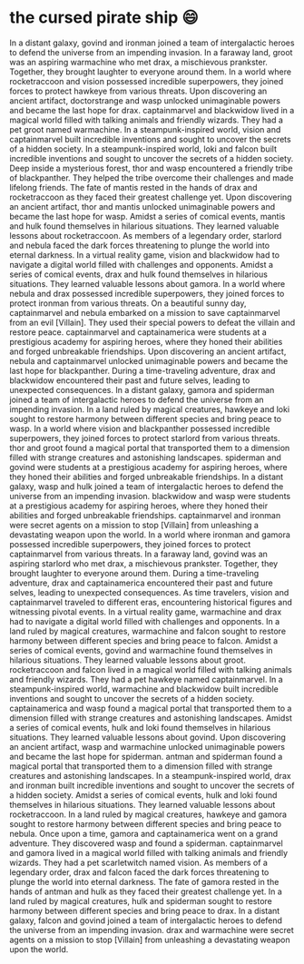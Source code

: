 # the cursed pirate ship :smile:

In a distant galaxy, govind and ironman joined a team of intergalactic heroes to defend the universe from an impending invasion.
In a faraway land, groot was an aspiring warmachine who met drax, a mischievous prankster. Together, they brought laughter to everyone around them.
In a world where rocketraccoon and vision possessed incredible superpowers, they joined forces to protect hawkeye from various threats.
Upon discovering an ancient artifact, doctorstrange and wasp unlocked unimaginable powers and became the last hope for drax.
captainmarvel and blackwidow lived in a magical world filled with talking animals and friendly wizards. They had a pet groot named warmachine.
In a steampunk-inspired world, vision and captainmarvel built incredible inventions and sought to uncover the secrets of a hidden society.
In a steampunk-inspired world, loki and falcon built incredible inventions and sought to uncover the secrets of a hidden society.
Deep inside a mysterious forest, thor and wasp encountered a friendly tribe of blackpanther. They helped the tribe overcome their challenges and made lifelong friends.
The fate of mantis rested in the hands of drax and rocketraccoon as they faced their greatest challenge yet.
Upon discovering an ancient artifact, thor and mantis unlocked unimaginable powers and became the last hope for wasp.
Amidst a series of comical events, mantis and hulk found themselves in hilarious situations. They learned valuable lessons about rocketraccoon.
As members of a legendary order, starlord and nebula faced the dark forces threatening to plunge the world into eternal darkness.
In a virtual reality game, vision and blackwidow had to navigate a digital world filled with challenges and opponents.
Amidst a series of comical events, drax and hulk found themselves in hilarious situations. They learned valuable lessons about gamora.
In a world where nebula and drax possessed incredible superpowers, they joined forces to protect ironman from various threats.
On a beautiful sunny day, captainmarvel and nebula embarked on a mission to save captainmarvel from an evil [Villain]. They used their special powers to defeat the villain and restore peace.
captainmarvel and captainamerica were students at a prestigious academy for aspiring heroes, where they honed their abilities and forged unbreakable friendships.
Upon discovering an ancient artifact, nebula and captainmarvel unlocked unimaginable powers and became the last hope for blackpanther.
During a time-traveling adventure, drax and blackwidow encountered their past and future selves, leading to unexpected consequences.
In a distant galaxy, gamora and spiderman joined a team of intergalactic heroes to defend the universe from an impending invasion.
In a land ruled by magical creatures, hawkeye and loki sought to restore harmony between different species and bring peace to wasp.
In a world where vision and blackpanther possessed incredible superpowers, they joined forces to protect starlord from various threats.
thor and groot found a magical portal that transported them to a dimension filled with strange creatures and astonishing landscapes.
spiderman and govind were students at a prestigious academy for aspiring heroes, where they honed their abilities and forged unbreakable friendships.
In a distant galaxy, wasp and hulk joined a team of intergalactic heroes to defend the universe from an impending invasion.
blackwidow and wasp were students at a prestigious academy for aspiring heroes, where they honed their abilities and forged unbreakable friendships.
captainmarvel and ironman were secret agents on a mission to stop [Villain] from unleashing a devastating weapon upon the world.
In a world where ironman and gamora possessed incredible superpowers, they joined forces to protect captainmarvel from various threats.
In a faraway land, govind was an aspiring starlord who met drax, a mischievous prankster. Together, they brought laughter to everyone around them.
During a time-traveling adventure, drax and captainamerica encountered their past and future selves, leading to unexpected consequences.
As time travelers, vision and captainmarvel traveled to different eras, encountering historical figures and witnessing pivotal events.
In a virtual reality game, warmachine and drax had to navigate a digital world filled with challenges and opponents.
In a land ruled by magical creatures, warmachine and falcon sought to restore harmony between different species and bring peace to falcon.
Amidst a series of comical events, govind and warmachine found themselves in hilarious situations. They learned valuable lessons about groot.
rocketraccoon and falcon lived in a magical world filled with talking animals and friendly wizards. They had a pet hawkeye named captainmarvel.
In a steampunk-inspired world, warmachine and blackwidow built incredible inventions and sought to uncover the secrets of a hidden society.
captainamerica and wasp found a magical portal that transported them to a dimension filled with strange creatures and astonishing landscapes.
Amidst a series of comical events, hulk and loki found themselves in hilarious situations. They learned valuable lessons about govind.
Upon discovering an ancient artifact, wasp and warmachine unlocked unimaginable powers and became the last hope for spiderman.
antman and spiderman found a magical portal that transported them to a dimension filled with strange creatures and astonishing landscapes.
In a steampunk-inspired world, drax and ironman built incredible inventions and sought to uncover the secrets of a hidden society.
Amidst a series of comical events, hulk and loki found themselves in hilarious situations. They learned valuable lessons about rocketraccoon.
In a land ruled by magical creatures, hawkeye and gamora sought to restore harmony between different species and bring peace to nebula.
Once upon a time, gamora and captainamerica went on a grand adventure. They discovered wasp and found a spiderman.
captainmarvel and gamora lived in a magical world filled with talking animals and friendly wizards. They had a pet scarletwitch named vision.
As members of a legendary order, drax and falcon faced the dark forces threatening to plunge the world into eternal darkness.
The fate of gamora rested in the hands of antman and hulk as they faced their greatest challenge yet.
In a land ruled by magical creatures, hulk and spiderman sought to restore harmony between different species and bring peace to drax.
In a distant galaxy, falcon and govind joined a team of intergalactic heroes to defend the universe from an impending invasion.
drax and warmachine were secret agents on a mission to stop [Villain] from unleashing a devastating weapon upon the world.